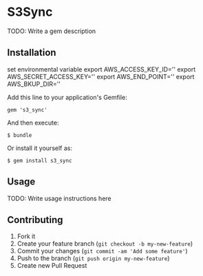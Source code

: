 # S3Sync

TODO: Write a gem description

## Installation

set environmental variable
  export AWS_ACCESS_KEY_ID=''
  export AWS_SECRET_ACCESS_KEY=''
  export AWS_END_POINT=''
  export AWS_BKUP_DIR=''

Add this line to your application's Gemfile:


    gem 's3_sync'

And then execute:

    $ bundle

Or install it yourself as:

    $ gem install s3_sync

## Usage

TODO: Write usage instructions here

## Contributing

1. Fork it
2. Create your feature branch (`git checkout -b my-new-feature`)
3. Commit your changes (`git commit -am 'Add some feature'`)
4. Push to the branch (`git push origin my-new-feature`)
5. Create new Pull Request
